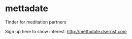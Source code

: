 mettadate
=========

Tinder for meditation partners

Sign up here to show interest: http://mettadate.dsernst.com
